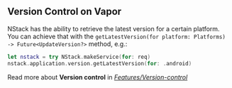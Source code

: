 ## Version Control on Vapor 

NStack has the ability to retrieve the latest version for a certain platform. You can achieve that with the `getLatestVersion(for platform: Platforms) -> Future<UpdateVersion?>` method, e.g.:

```swift
let nstack = try NStack.makeService(for: req)
nstack.application.version.getLatestVersion(for: .android)
```

Read more about **Version control** in [*Features/Version-control*](../../features/version-control.html)